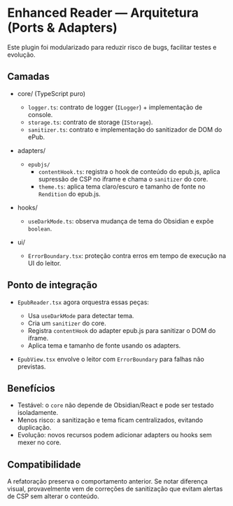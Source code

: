 # Enhanced Reader — Arquitetura (Ports & Adapters)

Este plugin foi modularizado para reduzir risco de bugs, facilitar testes e evolução.

## Camadas

- core/ (TypeScript puro)
  - `logger.ts`: contrato de logger (`ILogger`) + implementação de console.
  - `storage.ts`: contrato de storage (`IStorage`).
  - `sanitizer.ts`: contrato e implementação do sanitizador de DOM do ePub.

- adapters/
  - `epubjs/`
    - `contentHook.ts`: registra o hook de conteúdo do epub.js, aplica supressão de CSP no iframe e chama o `sanitizer` do core.
    - `theme.ts`: aplica tema claro/escuro e tamanho de fonte no `Rendition` do epub.js.

- hooks/
  - `useDarkMode.ts`: observa mudança de tema do Obsidian e expõe `boolean`.

- ui/
  - `ErrorBoundary.tsx`: proteção contra erros em tempo de execução na UI do leitor.

## Ponto de integração

- `EpubReader.tsx` agora orquestra essas peças:
  - Usa `useDarkMode` para detectar tema.
  - Cria um `sanitizer` do core.
  - Registra `contentHook` do adapter epub.js para sanitizar o DOM do iframe.
  - Aplica tema e tamanho de fonte usando os adapters.

- `EpubView.tsx` envolve o leitor com `ErrorBoundary` para falhas não previstas.

## Benefícios

- Testável: o `core` não depende de Obsidian/React e pode ser testado isoladamente.
- Menos risco: a sanitização e tema ficam centralizados, evitando duplicação.
- Evolução: novos recursos podem adicionar adapters ou hooks sem mexer no core.

## Compatibilidade

A refatoração preserva o comportamento anterior. Se notar diferença visual, provavelmente vem de correções de sanitização que evitam alertas de CSP sem alterar o conteúdo.
